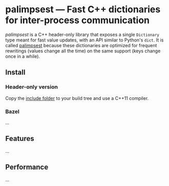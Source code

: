 # palimpsest — Fast C++ dictionaries for inter-process communication

_palimpsest_ is a C++ header-only library that exposes a single ``Dictionary`` type meant for fast value updates, with an API similar to Python's ``dict``. It is called [palimpsest](https://en.wiktionary.org/wiki/palimpsest) because these dictionaries are optimized for frequent rewritings (values change all the time) on the same support (keys change once in a while).

## Install

### Header-only version

Copy the [include folder](include/palimpsest) to your build tree and use a C++11 compiler.

### Bazel

...

## Features

...

## Performance

...
